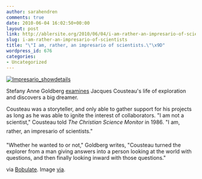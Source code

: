 ```yaml
---
author: sarahendren
comments: true
date: 2010-06-04 16:02:50+00:00
layout: post
link: http://ablersite.org/2010/06/04/i-am-rather-an-impresario-of-scientists/
slug: i-am-rather-an-impresario-of-scientists
title: "\"I am, rather, an impresario of scientists.\"\x9D"
wordpress_id: 676
categories:
- Uncategorized
---
```


[![Impresario_showdetails](http://ablersite.files.wordpress.com/2010/06/impresario_showdetails.jpg)](http://ablersite.files.wordpress.com/2010/06/impresario_showdetails.jpg)

Stefany Anne Goldberg [examines](http://www.thesmartset.com/article/article06021001.aspx) Jacques Cousteau's life of exploration and discovers a big dreamer.

Cousteau was a storyteller, and only able to gather support for his projects as long as he was able to ignite the interest of collaborators. "I am not a scientist," Cousteau told _The Christian Science Monitor_ in 1986. "I am, rather, an impresario of scientists."

"Whether he wanted to or not," Goldberg writes, "Cousteau turned the explorer from a man giving answers into a person looking at the world with questions, and then finally looking inward with those questions."

via [Bobulate](http://bobulate.com/). Image [via](http://impresario.usegrid.net/).
